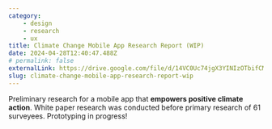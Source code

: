 ```yaml
---
category:
    - design
    - research
    - ux
title: Climate Change Mobile App Research Report (WIP)
date: 2024-04-28T12:40:47.488Z
# permalink: false
externalLink: https://drive.google.com/file/d/14VC0Uc74jgX3YINIzOTbifCM_nPUhy24/view?usp=sharing
slug: climate-change-mobile-app-research-report-wip
---
```


Preliminary research for a mobile app that **empowers positive climate action**. White paper research was conducted before primary research of 61 surveyees. Prototyping in progress!
